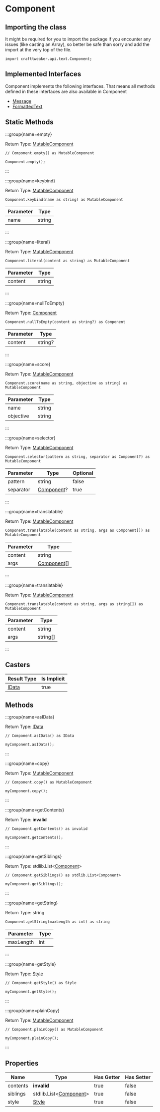 # Component

## Importing the class

It might be required for you to import the package if you encounter any issues (like casting an Array), so better be safe than sorry and add the import at the very top of the file.
```zenscript
import crafttweaker.api.text.Component;
```


## Implemented Interfaces
Component implements the following interfaces. That means all methods defined in these interfaces are also available in Component

- [Message](/vanilla/api/text/Message)
- [FormattedText](/vanilla/api/text/FormattedText)

## Static Methods

:::group{name=empty}

Return Type: [MutableComponent](/vanilla/api/text/MutableComponent)

```zenscript
// Component.empty() as MutableComponent

Component.empty();
```

:::

:::group{name=keybind}

Return Type: [MutableComponent](/vanilla/api/text/MutableComponent)

```zenscript
Component.keybind(name as string) as MutableComponent
```

| Parameter |  Type  |
|-----------|--------|
| name      | string |


:::

:::group{name=literal}

Return Type: [MutableComponent](/vanilla/api/text/MutableComponent)

```zenscript
Component.literal(content as string) as MutableComponent
```

| Parameter |  Type  |
|-----------|--------|
| content   | string |


:::

:::group{name=nullToEmpty}

Return Type: [Component](/vanilla/api/text/Component)

```zenscript
Component.nullToEmpty(content as string?) as Component
```

| Parameter |  Type   |
|-----------|---------|
| content   | string? |


:::

:::group{name=score}

Return Type: [MutableComponent](/vanilla/api/text/MutableComponent)

```zenscript
Component.score(name as string, objective as string) as MutableComponent
```

| Parameter |  Type  |
|-----------|--------|
| name      | string |
| objective | string |


:::

:::group{name=selector}

Return Type: [MutableComponent](/vanilla/api/text/MutableComponent)

```zenscript
Component.selector(pattern as string, separator as Component?) as MutableComponent
```

| Parameter |                   Type                    | Optional |
|-----------|-------------------------------------------|----------|
| pattern   | string                                    | false    |
| separator | [Component](/vanilla/api/text/Component)? | true     |


:::

:::group{name=translatable}

Return Type: [MutableComponent](/vanilla/api/text/MutableComponent)

```zenscript
Component.translatable(content as string, args as Component[]) as MutableComponent
```

| Parameter |                    Type                    |
|-----------|--------------------------------------------|
| content   | string                                     |
| args      | [Component](/vanilla/api/text/Component)[] |


:::

:::group{name=translatable}

Return Type: [MutableComponent](/vanilla/api/text/MutableComponent)

```zenscript
Component.translatable(content as string, args as string[]) as MutableComponent
```

| Parameter |   Type   |
|-----------|----------|
| content   | string   |
| args      | string[] |


:::

## Casters

|           Result Type            | Is Implicit |
|----------------------------------|-------------|
| [IData](/vanilla/api/data/IData) | true        |

## Methods

:::group{name=asIData}

Return Type: [IData](/vanilla/api/data/IData)

```zenscript
// Component.asIData() as IData

myComponent.asIData();
```

:::

:::group{name=copy}

Return Type: [MutableComponent](/vanilla/api/text/MutableComponent)

```zenscript
// Component.copy() as MutableComponent

myComponent.copy();
```

:::

:::group{name=getContents}

Return Type: **invalid**

```zenscript
// Component.getContents() as invalid

myComponent.getContents();
```

:::

:::group{name=getSiblings}

Return Type: stdlib.List&lt;[Component](/vanilla/api/text/Component)&gt;

```zenscript
// Component.getSiblings() as stdlib.List<Component>

myComponent.getSiblings();
```

:::

:::group{name=getString}

Return Type: string

```zenscript
Component.getString(maxLength as int) as string
```

| Parameter | Type |
|-----------|------|
| maxLength | int  |


:::

:::group{name=getStyle}

Return Type: [Style](/vanilla/api/text/Style)

```zenscript
// Component.getStyle() as Style

myComponent.getStyle();
```

:::

:::group{name=plainCopy}

Return Type: [MutableComponent](/vanilla/api/text/MutableComponent)

```zenscript
// Component.plainCopy() as MutableComponent

myComponent.plainCopy();
```

:::


## Properties

|   Name   |                            Type                             | Has Getter | Has Setter |
|----------|-------------------------------------------------------------|------------|------------|
| contents | **invalid**                                                 | true       | false      |
| siblings | stdlib.List&lt;[Component](/vanilla/api/text/Component)&gt; | true       | false      |
| style    | [Style](/vanilla/api/text/Style)                            | true       | false      |

